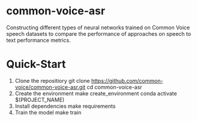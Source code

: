 # common-voice-asr
Constructing different types of neural networks trained on Common Voice speech datasets to compare the performance of approaches on speech to text performance metrics. 

# Quick-Start
1. Clone the repositiory
    git clone https://github.com/common-voice/common-voice-asr.git
    cd common-voice-asr
2. Create the environment
    make create_environment
    conda activate $(PROJECT_NAME)
3. Install dependencies
    make requirements
4. Train the model
    make train